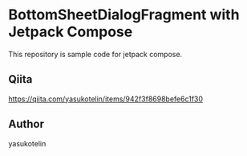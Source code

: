 # BottomSheetDialogFragment with Jetpack Compose

This repository is sample code for jetpack compose.

## Qiita

https://qiita.com/yasukotelin/items/942f3f8698befe6c1f30

## Author

yasukotelin
